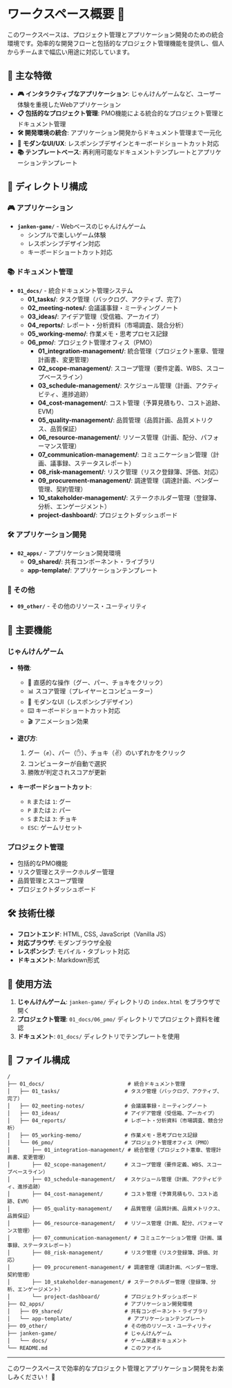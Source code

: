 # ワークスペース概要 📁

このワークスペースは、プロジェクト管理とアプリケーション開発のための統合環境です。効率的な開発フローと包括的なプロジェクト管理機能を提供し、個人からチームまで幅広い用途に対応しています。

## 🎯 主な特徴

- **🎮 インタラクティブなアプリケーション**: じゃんけんゲームなど、ユーザー体験を重視したWebアプリケーション
- **📋 包括的なプロジェクト管理**: PMO機能による統合的なプロジェクト管理とドキュメント管理
- **🛠️ 開発環境の統合**: アプリケーション開発からドキュメント管理まで一元化
- **📱 モダンなUI/UX**: レスポンシブデザインとキーボードショートカット対応
- **📚 テンプレートベース**: 再利用可能なドキュメントテンプレートとアプリケーションテンプレート

## 📂 ディレクトリ構成

### 🎮 アプリケーション
- **`janken-game/`** - Webベースのじゃんけんゲーム
  - シンプルで楽しいゲーム体験
  - レスポンシブデザイン対応
  - キーボードショートカット対応

### 📚 ドキュメント管理
- **`01_docs/`** - 統合ドキュメント管理システム
  - **01_tasks/**: タスク管理（バックログ、アクティブ、完了）
  - **02_meeting-notes/**: 会議議事録・ミーティングノート
  - **03_ideas/**: アイデア管理（受信箱、アーカイブ）
  - **04_reports/**: レポート・分析資料（市場調査、競合分析）
  - **05_working-memo/**: 作業メモ・思考プロセス記録
  - **06_pmo/**: プロジェクト管理オフィス（PMO）
    - **01_integration-management/**: 統合管理（プロジェクト憲章、管理計画書、変更管理）
    - **02_scope-management/**: スコープ管理（要件定義、WBS、スコープベースライン）
    - **03_schedule-management/**: スケジュール管理（計画、アクティビティ、進捗追跡）
    - **04_cost-management/**: コスト管理（予算見積もり、コスト追跡、EVM）
    - **05_quality-management/**: 品質管理（品質計画、品質メトリクス、品質保証）
    - **06_resource-management/**: リソース管理（計画、配分、パフォーマンス管理）
    - **07_communication-management/**: コミュニケーション管理（計画、議事録、ステータスレポート）
    - **08_risk-management/**: リスク管理（リスク登録簿、評価、対応）
    - **09_procurement-management/**: 調達管理（調達計画、ベンダー管理、契約管理）
    - **10_stakeholder-management/**: ステークホルダー管理（登録簿、分析、エンゲージメント）
    - **project-dashboard/**: プロジェクトダッシュボード

### 🛠️ アプリケーション開発
- **`02_apps/`** - アプリケーション開発環境
  - **09_shared/**: 共有コンポーネント・ライブラリ
  - **app-template/**: アプリケーションテンプレート

### 🔧 その他
- **`09_other/`** - その他のリソース・ユーティリティ

## 🚀 主要機能

### じゃんけんゲーム
- **特徴**:
  - 🎯 直感的な操作（グー、パー、チョキをクリック）
  - 📊 スコア管理（プレイヤーとコンピューター）
  - 🎨 モダンなUI（レスポンシブデザイン）
  - ⌨️ キーボードショートカット対応
  - 🎬 アニメーション効果

- **遊び方**:
  1. グー（✊）、パー（✋）、チョキ（✌️）のいずれかをクリック
  2. コンピューターが自動で選択
  3. 勝敗が判定されスコアが更新

- **キーボードショートカット**:
  - `R` または `1`: グー
  - `P` または `2`: パー
  - `S` または `3`: チョキ
  - `ESC`: ゲームリセット

### プロジェクト管理
- 包括的なPMO機能
- リスク管理とステークホルダー管理
- 品質管理とスコープ管理
- プロジェクトダッシュボード

## 🛠️ 技術仕様

- **フロントエンド**: HTML, CSS, JavaScript（Vanilla JS）
- **対応ブラウザ**: モダンブラウザ全般
- **レスポンシブ**: モバイル・タブレット対応
- **ドキュメント**: Markdown形式

## 📖 使用方法

1. **じゃんけんゲーム**: `janken-game/` ディレクトリの `index.html` をブラウザで開く
2. **プロジェクト管理**: `01_docs/06_pmo/` ディレクトリでプロジェクト資料を確認
3. **ドキュメント**: `01_docs/` ディレクトリでテンプレートを使用

## 📁 ファイル構成

```
/
├── 01_docs/                           # 統合ドキュメント管理
│   ├── 01_tasks/                     # タスク管理（バックログ、アクティブ、完了）
│   ├── 02_meeting-notes/             # 会議議事録・ミーティングノート
│   ├── 03_ideas/                     # アイデア管理（受信箱、アーカイブ）
│   ├── 04_reports/                   # レポート・分析資料（市場調査、競合分析）
│   ├── 05_working-memo/              # 作業メモ・思考プロセス記録
│   └── 06_pmo/                       # プロジェクト管理オフィス（PMO）
│       ├── 01_integration-management/ # 統合管理（プロジェクト憲章、管理計画書、変更管理）
│       ├── 02_scope-management/      # スコープ管理（要件定義、WBS、スコープベースライン）
│       ├── 03_schedule-management/   # スケジュール管理（計画、アクティビティ、進捗追跡）
│       ├── 04_cost-management/       # コスト管理（予算見積もり、コスト追跡、EVM）
│       ├── 05_quality-management/    # 品質管理（品質計画、品質メトリクス、品質保証）
│       ├── 06_resource-management/   # リソース管理（計画、配分、パフォーマンス管理）
│       ├── 07_communication-management/ # コミュニケーション管理（計画、議事録、ステータスレポート）
│       ├── 08_risk-management/       # リスク管理（リスク登録簿、評価、対応）
│       ├── 09_procurement-management/ # 調達管理（調達計画、ベンダー管理、契約管理）
│       ├── 10_stakeholder-management/ # ステークホルダー管理（登録簿、分析、エンゲージメント）
│       └── project-dashboard/        # プロジェクトダッシュボード
├── 02_apps/                          # アプリケーション開発環境
│   ├── 09_shared/                    # 共有コンポーネント・ライブラリ
│   └── app-template/                  # アプリケーションテンプレート
├── 09_other/                         # その他のリソース・ユーティリティ
├── janken-game/                      # じゃんけんゲーム
│   └── docs/                         # ゲーム関連ドキュメント
└── README.md                         # このファイル
```

---

このワークスペースで効率的なプロジェクト管理とアプリケーション開発をお楽しみください！ 🎉